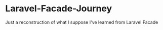 Laravel-Facade-Journey
======================

Just a reconstruction of what I suppose I've learned from Laravel Facade
